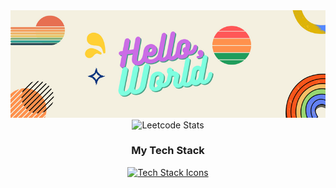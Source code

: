 <img src="Hello,.png">

<div align="center">
    <img src="https://leetcard.jacoblin.cool/surendars0401?ext=heatmap" alt="Leetcode Stats">
</div>

<div style="text-align: center;">
    <h3>My Tech Stack</h3>
    <a href="https://skillicons.dev">
        <img src="https://skillicons.dev/icons?i=arduino,raspberrypi,bash,c,cpp,opencv,linux,py,fastapi,aws,html,css,bootstrap,js,mysql&perline=8" alt="Tech Stack Icons">
    </a>
</div>
